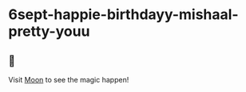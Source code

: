 # 6sept-happie-birthdayy-mishaal-pretty-youu
## 🌝
Visit [Moon](https://rohitw3code.github.io/for-your-crush/) to see the magic happen!
